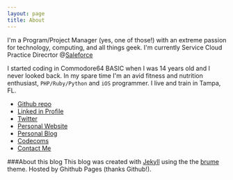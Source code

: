 ```yaml
---
layout: page
title: About
---
```


I'm a Program/Project Manager (yes, one of those!) with an extreme passion for technology, computing, and all things geek. I'm currently Service Cloud Practice Direcrtor @[Saleforce](http://www.salesforce.com/services-training/salesforce-services/cloud-transformation.jsp)

I started coding in Commodore64 BASIC when I was 14 years old and I never looked back. In my spare time I'm an avid fitness and nutrition enthusiast, `PHP/Ruby/Python` and `iOS` programmer. I live and train in Tampa, FL.

* [Github repo](http://www.github.com/federicopaini)
* [Linked in Profile](http://www.linkedin.com/in/federicopaini/)
* [Twitter](http://www.twitter.com/federicopaini)
* [Personal Website](https://www.paini.org/)
* [Personal Blog](http://www.federicopaini.com)
* [Codecoms](http://www.codecoms.com)
* [Contact Me](mailto:federico.paini@gmail.com)

###About this blog
This blog was created with [Jekyll](http://jekyllrb.com/) using the the [brume](http://jekyllthemes.org/themes/brume/) theme. Hosted by Ghithub Pages (thanks Github!).

